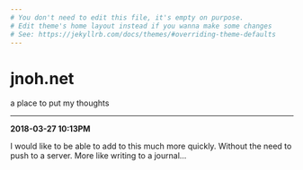 ```yaml
---
# You don't need to edit this file, it's empty on purpose.
# Edit theme's home layout instead if you wanna make some changes
# See: https://jekyllrb.com/docs/themes/#overriding-theme-defaults
---
```


# jnoh.net

a place to put my thoughts

---

**2018-03-27 10:13PM**

I would like to be able to add to this much more quickly. Without the need to push to a server. More like writing to a journal...

